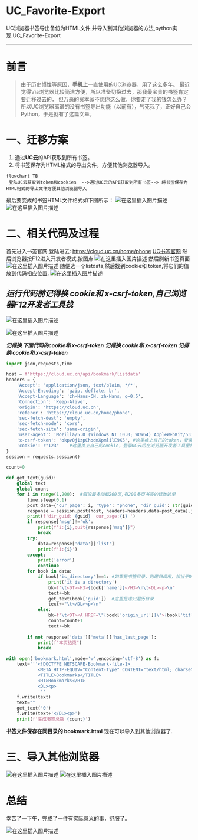 # UC_Favorite-Export
UC浏览器书签导出备份为HTML文件,并导入到其他浏览器的方法,python实现.UC_Favorite-Export





---

# 前言
>  由于历史惯性等原因，**手机上**一直使用的UC浏览器，用了这么多年。
>  最近觉得Via浏览器比较简洁方便，所以准备切换过去，那我最宝贵的书签肯定要迁移过去的，
>  但万恶的资本家不想你这么做，你要走了我的钱怎么办？
>  所以UC浏览器离谱的没有书签导出功能（以前有），气死我了，正好自己会Python，于是就有了这篇文章。




# 一、迁移方案

 1. 通过**UC云**的API获取到所有书签。
 2. 将书签保存为HTML格式的导出文件，方便其他浏览器导入。
 ```mermaid
flowchart TB
  登陆UC云获取到token和cookies  -->通过UC云的API获取到所有书签--> 将书签保存为HTML格式的导出文件方便其他浏览器导入
```
最后要变成的书签HTML文件格式如下图所示：
![在这里插入图片描述](https://img-blog.csdnimg.cn/30a2aca8aac44c7fb680b2a8dec504a9.png)
![在这里插入图片描述](https://img-blog.csdnimg.cn/213579d8ff2649b1b1dcd6428b5d227e.png)

# 二、相关代码及过程

首先进入书签官网,登陆进去:
https://cloud.uc.cn/home/phone
[UC书签官网](https://cloud.uc.cn/home/phone)
然后浏览器按F12进入开发者模式,按图点
![在这里插入图片描述](https://img-blog.csdnimg.cn/e8ebe76fbd3f4c5889316d209ab08a00.png)
然后刷新书签页面
![在这里插入图片描述](https://img-blog.csdnimg.cn/06e9a0f8929f43e291823a401bac0765.png)
随便选一个listdata,然后找到cookie和 token,将它们的值放到代码相应位置.
![在这里插入图片描述](https://img-blog.csdnimg.cn/5bb9daf2fdf24289aedccf8b24504a5e.png)




## ***运行代码前记得换 cookie和 x-csrf-token,自己浏览器F12开发者工具找***

![在这里插入图片描述](https://img-blog.csdnimg.cn/5bb9daf2fdf24289aedccf8b24504a5e.png)


![在这里插入图片描述](https://img-blog.csdnimg.cn/0b64e92d37124a44a939dd4db754492f.png)

***记得换 下面代码的cookie和 x-csrf-token***
***记得换 cookie和 x-csrf-token***
***记得换 cookie和 x-csrf-token***
```python
import json,requests,time

host = f'https://cloud.uc.cn/api/bookmark/listdata'
headers = {
    'Accept': 'application/json, text/plain, */*',
    'Accept-Encoding': 'gzip, deflate, br',
    'Accept-Language': 'zh-Hans-CN, zh-Hans; q=0.5',
    'Connection': 'Keep-Alive',
    'origin': 'https://cloud.uc.cn',
    'referer': 'https://cloud.uc.cn/home/phone',
    'sec-fetch-dest': 'empty',
    'sec-fetch-mode': 'cors',
    'sec-fetch-site': 'same-origin',
    'user-agent': 'Mozilla/5.0 (Windows NT 10.0; WOW64) AppleWebKit/537.36 (KHTML, like Gecko) Chrome/86.0.4240.198 Safari/537.36',
    'x-csrf-token': 'okpv0j1zpChodmXpmlilE9X5',	#这里换上自己的token，登录后在浏览器开发者工具里找。
    'cookie': r"123"    #这里换上自己的cookie，登录UC云后在浏览器开发者工具里找。
}
session = requests.session()

count=0

def get_text(guid):
    global text
    global count
    for i in range(1,200):	#假设最多加载200页,有200多页书签的话改这里
        time.sleep(0.1)
        post_data={'cur_page': i, 'type': "phone", 'dir_guid': str(guid)}
        response = session.post(host, headers=headers,data=post_data).json()
        print(f'dir_guid: {guid}  cur_page:{i} ')
        if response['msg']!='ok':
            print(f"i:{i},quit{response['msg']}")
            break
        try:
            data=response['data']['list']
            print(f'i:{i}')
        except:
            print('error')
            continue
        for book in data:
            if book['is_directory']==1:	#如果是书签目录，则递归调用，相当于DFS
                print('it is a directory')
                bk=f"\t<DT><H3>{book['name']}</H3>\n\t<DL><p>\n"
                text+=bk
                get_text(book['guid'])	#这里是递归遍历目录
                text+="\t</DL><p>\n"
            else:
                bk=f"\t<DT><A HREF=\"{book['origin_url']}\">{book['title']}</A>\n"
                count=count+1
                text+=bk
        
        if not response['data']['meta']['has_last_page']:
            print(f"本页结束")
            break

with open('bookmark.html',mode='w',encoding='utf-8') as f:
    text='''<!DOCTYPE NETSCAPE-Bookmark-file-1>
			<META HTTP-EQUIV="Content-Type" CONTENT="text/html; charset=UTF-8">
			<TITLE>Bookmarks</TITLE>
			<H1>Bookmarks</H1>
			<DL><p>
			'''
    f.write(text)
    text=""
    get_text('0')
    f.write(text+'</DL><p>')
    print(f'生成书签总数 {count}')
```

**书签文件保存在同目录的 bookmark.html**
现在可以导入到其他浏览器了.
#  三、导入其他浏览器
![在这里插入图片描述](https://img-blog.csdnimg.cn/56a70b7e315f4e5390b13d4c2aea331a.png)
![在这里插入图片描述](https://img-blog.csdnimg.cn/3237bd42a73449ce9ff4b2921d076d04.png)


# 总结
幸苦了一下午，完成了一件有实际意义的事，舒服了。

![在这里插入图片描述](https://img-blog.csdnimg.cn/922816921cf4402991862559a439c1fe.png)

